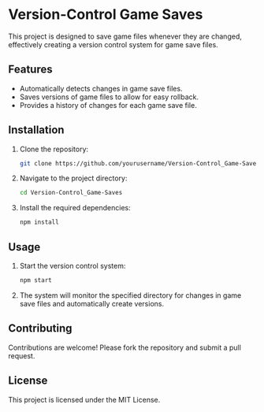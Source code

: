 # Version-Control Game Saves

This project is designed to save game files whenever they are changed, effectively creating a version control system for game save files.

## Features

- Automatically detects changes in game save files.
- Saves versions of game files to allow for easy rollback.
- Provides a history of changes for each game save file.

## Installation

1. Clone the repository:
   ```sh
   git clone https://github.com/yourusername/Version-Control_Game-Saves.git
   ```
2. Navigate to the project directory:
   ```sh
   cd Version-Control_Game-Saves
   ```
3. Install the required dependencies:
   ```sh
   npm install
   ```

## Usage

1. Start the version control system:
   ```sh
   npm start
   ```
2. The system will monitor the specified directory for changes in game save files and automatically create versions.

## Contributing

Contributions are welcome! Please fork the repository and submit a pull request.

## License

This project is licensed under the MIT License.
